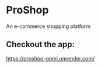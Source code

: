 # ProShop
An e-commerce shopping platform

## Checkout the app:

https://proshop-gqml.onrender.com/
